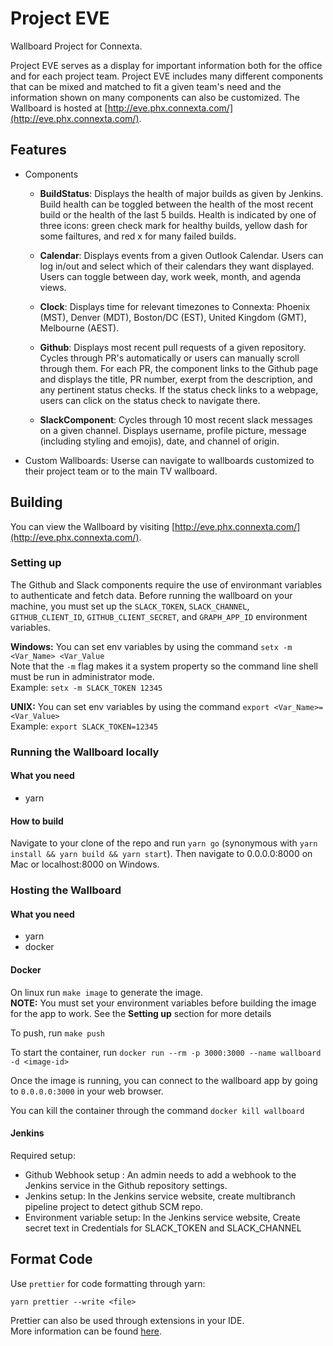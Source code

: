 # Project EVE

Wallboard Project for Connexta.

Project EVE serves as a display for important information both for the office and for each project team.  Project EVE includes many different components that can be mixed and matched to fit a given team's need and the information shown on many components can also be customized.  The Wallboard is hosted at [http://eve.phx.connexta.com/](http://eve.phx.connexta.com/).

## Features

- Components

  - **BuildStatus**: Displays the health of major builds as given by Jenkins.  Build health can be toggled between the health of the most recent build or the health of the last 5 builds.  Health is indicated by one of three icons: green check mark for healthy builds, yellow dash for some failtures, and red x for many failed builds.
  
  - **Calendar**: Displays events from a given Outlook Calendar.  Users can log in/out and select which of their calendars they want displayed.  Users can toggle between day, work week, month, and agenda views.
  
  - **Clock**: Displays time for relevant timezones to Connexta: Phoenix (MST), Denver (MDT), Boston/DC (EST), United Kingdom (GMT), Melbourne (AEST).
  
  - **Github**: Displays most recent pull requests of a given repository.  Cycles through PR's automatically or users can manually scroll through them.  For each PR, the component links to the Github page and displays the title, PR number, exerpt from the description, and any pertinent status checks.  If the status check links to a webpage, users can click on the status check to navigate there.
  
  - **SlackComponent**: Cycles through 10 most recent slack messages on a given channel.  Displays username, profile picture, message (including styling and emojis), date, and channel of origin.
- Custom Wallboards: Userse can navigate to wallboards customized to their project team or to the main TV wallboard.

## Building
You can view the Wallboard by visiting [http://eve.phx.connexta.com/](http://eve.phx.connexta.com/).

### Setting up
The Github and Slack components require the use of environmant variables to authenticate and fetch data.  Before running the wallboard on your machine, you must set up the ```SLACK_TOKEN```, ```SLACK_CHANNEL```, ```GITHUB_CLIENT_ID```, ```GITHUB_CLIENT_SECRET```, and ```GRAPH_APP_ID``` environment variables.

**Windows:** You can set env variables by using the command ```setx -m <Var_Name> <Var_Value```  
Note that the ```-m``` flag makes it a system property so the command line shell must be run in 
administrator mode.  
Example: ```setx -m SLACK_TOKEN 12345```
  
**UNIX:** You can set env variables by using the command ```export <Var_Name>=<Var_Value>```  
Example: ```export SLACK_TOKEN=12345```

### Running the Wallboard locally
#### What you need
- yarn

#### How to build
Navigate to your clone of the repo and run `yarn go` (synonymous with `yarn install && yarn build && yarn start`).  Then navigate to 0.0.0.0:8000 on Mac or localhost:8000 on Windows.


### Hosting the Wallboard
#### What you need
- yarn
- docker

#### Docker
On linux run ```make image``` to generate the image.  
**NOTE:** You must set your environment variables before building the image for the app to work. 
See the **Setting up** section for more details  
  
To push, run ```make push```
  
To start the container, run ```docker run --rm -p 3000:3000 --name wallboard -d <image-id>```  
  
Once the image is running, you can connect to the wallboard app by going to ```0.0.0.0:3000``` in your web browser.
  
You can kill the container through the command ```docker kill wallboard```  

#### Jenkins

Required setup:

- Github Webhook setup : An admin needs to add a webhook to the Jenkins service in the Github repository settings.
- Jenkins setup: In the Jenkins service website, create multibranch pipeline project to detect github SCM repo.
- Environment variable setup: In the Jenkins service website, Create secret text in Credentials for SLACK_TOKEN and SLACK_CHANNEL

## Format Code
Use `prettier` for code formatting through yarn:  
```
yarn prettier --write <file>
```  
  
Prettier can also be used through extensions in your IDE.   
More information can be found [here](https://prettier.io/).
